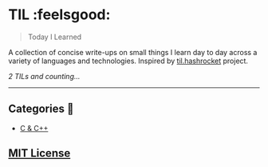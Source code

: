 # TIL :feelsgood:

> Today I Learned

A collection of concise write-ups on small things I learn day to day across a
variety of languages and technologies.
Inspired by [til.hashrocket](https://til.hashrocket.com/) project.

_2 TILs and counting..._

---

## Categories :milky_way:

- [C & C++](cpp/README.md)

## [MIT License](LICENSE.md)
